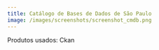 ```yaml
---
title: Catálogo de Bases de Dados de São Paulo
image: /images/screenshots/screenshot_cmdb.png
---
```


Produtos usados: Ckan
